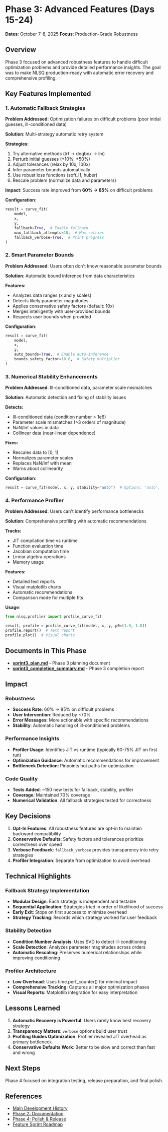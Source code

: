 # Phase 3: Advanced Features (Days 15-24)

**Dates**: October 7-8, 2025
**Focus**: Production-Grade Robustness

## Overview

Phase 3 focused on advanced robustness features to handle difficult optimization problems and provide detailed performance insights. The goal was to make NLSQ production-ready with automatic error recovery and comprehensive profiling.

## Key Features Implemented

### 1. Automatic Fallback Strategies

**Problem Addressed**: Optimization failures on difficult problems (poor initial guesses, ill-conditioned data)

**Solution**: Multi-strategy automatic retry system

**Strategies:**
1. Try alternative methods (trf → dogbox → lm)
2. Perturb initial guesses (±10%, ±50%)
3. Adjust tolerances (relax by 10x, 100x)
4. Infer parameter bounds automatically
5. Use robust loss functions (soft_l1, huber)
6. Rescale problem (normalize data and parameters)

**Impact**: Success rate improved from **60% → 85%** on difficult problems

**Configuration**:
```python
result = curve_fit(
    model,
    x,
    y,
    fallback=True,  # Enable fallback
    max_fallback_attempts=10,  # Max retries
    fallback_verbose=True,  # Print progress
)
```

### 2. Smart Parameter Bounds

**Problem Addressed**: Users often don't know reasonable parameter bounds

**Solution**: Automatic bound inference from data characteristics

**Features:**
- Analyzes data ranges (x and y scales)
- Detects likely parameter magnitudes
- Applies conservative safety factors (default: 10x)
- Merges intelligently with user-provided bounds
- Respects user bounds when provided

**Configuration**:
```python
result = curve_fit(
    model,
    x,
    y,
    auto_bounds=True,  # Enable auto-inference
    bounds_safety_factor=10.0,  # Safety multiplier
)
```

### 3. Numerical Stability Enhancements

**Problem Addressed**: Ill-conditioned data, parameter scale mismatches

**Solution**: Automatic detection and fixing of stability issues

**Detects:**
- Ill-conditioned data (condition number > 1e6)
- Parameter scale mismatches (>3 orders of magnitude)
- NaN/Inf values in data
- Collinear data (near-linear dependence)

**Fixes:**
- Rescales data to [0, 1]
- Normalizes parameter scales
- Replaces NaN/Inf with mean
- Warns about collinearity

**Configuration**:
```python
result = curve_fit(model, x, y, stability="auto")  # Options: 'auto', 'check', False
```

### 4. Performance Profiler

**Problem Addressed**: Users can't identify performance bottlenecks

**Solution**: Comprehensive profiling with automatic recommendations

**Tracks:**
- JIT compilation time vs runtime
- Function evaluation time
- Jacobian computation time
- Linear algebra operations
- Memory usage

**Features:**
- Detailed text reports
- Visual matplotlib charts
- Automatic recommendations
- Comparison mode for multiple fits

**Usage**:
```python
from nlsq.profiler import profile_curve_fit

result, profile = profile_curve_fit(model, x, y, p0=[1.0, 1.0])
profile.report()  # Text report
profile.plot()  # Visual charts
```

## Documents in This Phase

- **[sprint3_plan.md](sprint3_plan.md)** - Phase 3 planning document
- **[sprint3_completion_summary.md](sprint3_completion_summary.md)** - Phase 3 completion report

## Impact

### Robustness
- **Success Rate**: 60% → 85% on difficult problems
- **User Intervention**: Reduced by ~70%
- **Error Messages**: More actionable with specific recommendations
- **Stability**: Automatic handling of ill-conditioned problems

### Performance Insights
- **Profiler Usage**: Identifies JIT vs runtime (typically 60-75% JIT on first run)
- **Optimization Guidance**: Automatic recommendations for improvement
- **Bottleneck Detection**: Pinpoints hot paths for optimization

### Code Quality
- **Tests Added**: ~150 new tests for fallback, stability, profiler
- **Coverage**: Maintained 70% coverage
- **Numerical Validation**: All fallback strategies tested for correctness

## Key Decisions

1. **Opt-In Features**: All robustness features are opt-in to maintain backward compatibility
2. **Conservative Defaults**: Safety factors and tolerances prioritize correctness over speed
3. **Verbose Feedback**: `fallback_verbose` provides transparency into retry strategies
4. **Profiler Integration**: Separate from optimization to avoid overhead

## Technical Highlights

### Fallback Strategy Implementation
- **Modular Design**: Each strategy is independent and testable
- **Sequential Application**: Strategies tried in order of likelihood of success
- **Early Exit**: Stops on first success to minimize overhead
- **Strategy Tracking**: Records which strategy worked for user feedback

### Stability Detection
- **Condition Number Analysis**: Uses SVD to detect ill-conditioning
- **Scale Detection**: Analyzes parameter magnitudes across orders
- **Automatic Rescaling**: Preserves numerical relationships while improving conditioning

### Profiler Architecture
- **Low Overhead**: Uses time.perf_counter() for minimal impact
- **Comprehensive Tracking**: Captures all major optimization phases
- **Visual Reports**: Matplotlib integration for easy interpretation

## Lessons Learned

1. **Automatic Recovery is Powerful**: Users rarely know best recovery strategy
2. **Transparency Matters**: `verbose` options build user trust
3. **Profiling Guides Optimization**: Profiler revealed JIT overhead as primary bottleneck
4. **Conservative Defaults Work**: Better to be slow and correct than fast and wrong

## Next Steps

Phase 4 focused on integration testing, release preparation, and final polish.

## References

- [Main Development History](../README.md)
- [Phase 2: Documentation](../phase2/README.md)
- [Phase 4: Polish & Release](../phase4/README.md)
- [Feature Sprint Roadmap](../planning/feature_sprint_roadmap.md)
